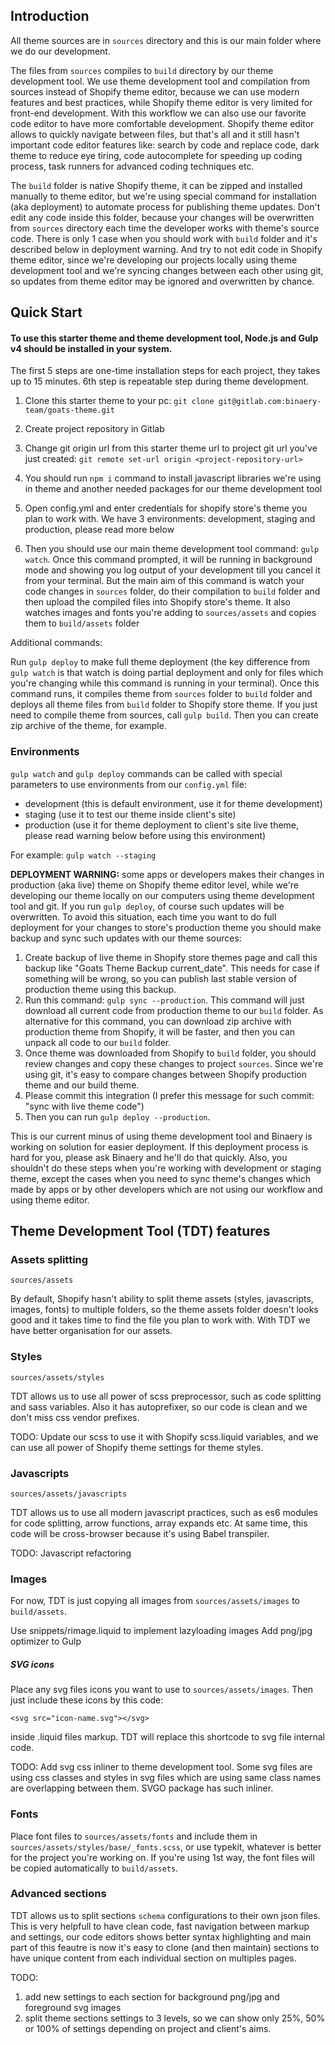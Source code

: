 ## Introduction
All theme sources are in `sources` directory and this is our main folder where we do our development.

The files from `sources` compiles to `build` directory by our theme development tool. We use theme development tool and compilation from sources instead of Shopify theme editor, because we can use modern features and best practices, while Shopify theme editor is very limited for front-end development. With this workflow we can also use our favorite code editor to have more comfortable development. Shopify theme editor allows to quickly navigate between files, but that's all and it still hasn't important code editor features like: search by code and replace code, dark theme to reduce eye tiring, code autocomplete for speeding up coding process, task runners for advanced coding techniques etc. 

The `build` folder is native Shopify theme, it can be zipped and installed manually to theme editor, but we're using special command for installation (aka deployment) to automate process for publishing theme updates. Don't edit any code inside this folder, because your changes will be overwritten from `sources` directory each time the developer works with theme's source code. There is only 1 case when you should work with `build` folder and it's described below in deployment warning. And try to not edit code in Shopify theme editor, since we're developing our projects locally using theme development tool and we're syncing changes between each other using git, so updates from theme editor may be ignored and overwritten by chance.

## Quick Start
#### To use this starter theme and theme development tool, Node.js and Gulp v4 should be installed in your system.

The first 5 steps are one-time installation steps for each project, they takes up to 15 minutes. 6th step is repeatable step during theme development.

1) Clone this starter theme to your pc: `git clone git@gitlab.com:binaery-team/goats-theme.git`

2) Create project repository in Gitlab

3) Change git origin url from this starter theme url to project git url you've just created: `git remote set-url origin <project-repository-url>`

4) You should run `npm i` command to install javascript libraries we're using in theme and another needed packages for our theme development tool

5) Open config.yml and enter credentials for shopify store's theme you plan to work with. We have 3 environments: development, staging and production, please read more below

6) Then you should use our main theme development tool command: `gulp watch`. Once this command prompted, it will be running in background mode and showing you log output of your development till you cancel it from your terminal. But the main aim of this command is watch your code changes in `sources` folder, do their compilation to `build` folder and then upload the compiled files into Shopify store's theme. It also watches images and fonts you're adding to `sources/assets` and copies them to `build/assets` folder

Additional commands:

Run `gulp deploy` to make full theme deployment (the key difference from `gulp watch` is that watch is doing partial deployment and only for files which you're changing while this command is running in your terminal). Once this command runs, it compiles theme from `sources` folder to `build` folder and deploys all theme files from `build` folder to Shopify store theme.
If you just need to compile theme from sources, call `gulp build`. Then you can create zip archive of the theme, for example.

### Environments
`gulp watch` and `gulp deploy` commands can be called with special parameters to use environments from our `config.yml` file:
- development (this is default environment, use it for theme development)
- staging (use it to test our theme inside client's site)
- production (use it for theme deployment to client's site live theme, please read warning below before using this environment)

For example: `gulp watch --staging`

**DEPLOYMENT WARNING:** some apps or developers makes their changes in production (aka live) theme on Shopify theme editor level, while we're developing our theme locally on our computers using theme development tool and git. If you run `gulp deploy`, of course such updates will be overwritten. To avoid this situation, each time you want to do full deployment for your changes to store's production theme you should make backup and sync such updates with our theme sources: 
1. Create backup of live theme in Shopify store themes page and call this backup like "Goats Theme Backup current_date". This needs for case if something will be wrong, so you can publish last stable version of production theme using this backup.
2. Run this command: `gulp sync --production`. This command will just download all current code from production theme to our `build` folder. As alternative for this command, you can download zip archive with production theme from Shopify, it will be faster, and then you can unpack all code to our `build` folder.
3. Once theme was downloaded from Shopify to `build` folder, you should review changes and copy these changes to project `sources`. Since we're using git, it's easy to compare changes between Shopify production theme and our build theme.
4. Please commit this integration (I prefer this message for such commit: "sync with live theme code")
5. Then you can run `gulp deploy --production`.

This is our current minus of using theme development tool and Binaery is working on solution for easier deployment. If this deployment process is hard for you, please ask Binaery and he'll do that quickly. Also, you shouldn't do these steps when you're working with development or staging theme, except the cases when you need to sync theme's changes which made by apps or by other developers which are not using our workflow and using theme editor.


## Theme Development Tool (TDT) features


### Assets splitting
`sources/assets`

By default, Shopify hasn't ability to split theme assets (styles, javascripts, images, fonts) to multiple folders, so the theme assets folder doesn't looks good and it takes time to find the file you plan to work with. With TDT we have better organisation for our assets.

### Styles
`sources/assets/styles`

TDT allows us to use all power of scss preprocessor, such as code splitting and sass variables. Also it has autoprefixer, so our code is clean and we don't miss css vendor prefixes. 

TODO: Update our scss to use it with Shopify scss.liquid variables, and we can use all power of Shopify theme settings for theme styles.


### Javascripts
`sources/assets/javascripts`

TDT allows us to use all modern javascript practices, such as es6 modules for code splitting, arrow functions, array expands etc. At same time, this code will be cross-browser because it's using Babel transpiler.

TODO: Javascript refactoring


### Images
For now, TDT is just copying all images from `sources/assets/images` to `build/assets`.

Use snippets/rimage.liquid to implement lazyloading images
Add png/jpg optimizer to Gulp

##### SVG icons
Place any svg files icons you want to use to `sources/assets/images`. Then just include these icons by this code: 

`<svg src="icon-name.svg"></svg>` 

inside .liquid files markup. TDT will replace this shortcode to svg file internal code.

TODO: Add svg css inliner to theme development tool. Some svg files are using css classes and styles in svg files which are using same class names are overlapping between them. SVGO package has such inliner.


### Fonts
Place font files to `sources/assets/fonts` and include them in `sources/assets/styles/base/_fonts.scss`, or use typekit, whatever is better for the project you're working on. If you're using 1st way, the font files will be copied automatically to `build/assets`.


### Advanced sections
TDT allows us to split sections `schema` configurations to their own json files. This is very helpfull to have clean code, fast navigation between markup and settings, our code editors shows better syntax highlighting and main part of this feautre is now it's easy to clone (and then maintain) sections to have unique content from each individual section on multiples pages.

TODO: 
1. add new settings to each section for background png/jpg and foreground svg images
2. split theme sections settings to 3 levels, so we can show only 25%, 50% or 100% of settings depending on project and client's aims.
